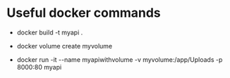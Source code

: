 # Useful docker commands

- docker build -t myapi .

- docker volume create myvolume

- docker run -it --name myapiwithvolume -v myvolume:/app/Uploads -p 8000:80 myapi